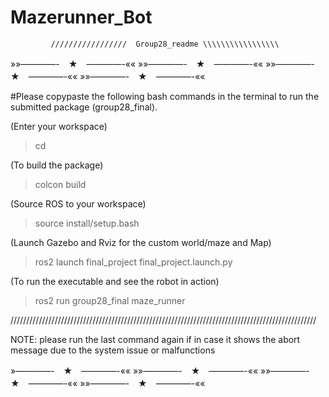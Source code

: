 # Mazerunner_Bot


             /////////////////  Group28_readme \\\\\\\\\\\\\\\\\
              
»»————-　★　————-«« »»————-　★　————-«« »»————-　★　————-«« »»————-　★　————-««



#Please copypaste the following bash commands in the terminal to run the submitted package (group28_final).




(Enter your workspace)

>cd <workspace>



(To build the package)

>colcon build



(Source ROS to your workspace)

>source install/setup.bash



(Launch Gazebo and Rviz for the custom world/maze and Map)

>ros2 launch final_project final_project.launch.py 



(To run the executable and see the robot in action)

>ros2 run group28_final maze_runner


/////////////////////////////////////////////////////////////////////////////////////////////////

NOTE: please run the last command again if in case it shows the abort message due to the system issue or malfunctions

»————-　★　————-«« »»————-　★　————-«« »»————-　★　————-«« »»————-　★　————-««

 





